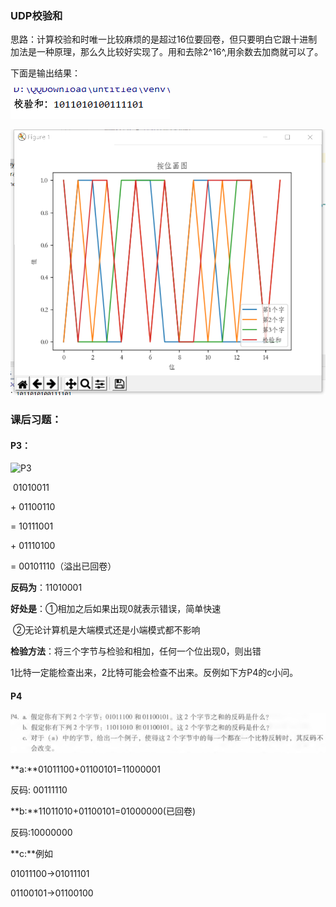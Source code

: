 ### UDP校验和

思路：计算校验和时唯一比较麻烦的是超过16位要回卷，但只要明白它跟十进制加法是一种原理，那么久比较好实现了。用和去除2^16^,用余数去加商就可以了。

下面是输出结果：

![result](result.png)

![image](image.png)



### 课后习题：

#### P3：

![P3](D:\大学曾用文件\大三下所有文件\网络分布式作业\2017302580058\P3.png)

​    01010011

\+ 01100110

= 10111001

\+ 01110100

= 00101110（溢出已回卷）

**反码为**：11010001

**好处是**：①相加之后如果出现0就表示错误，简单快速

​				②无论计算机是大端模式还是小端模式都不影响

**检验方法**：将三个字节与检验和相加，任何一个位出现0，则出错

1比特一定能检查出来，2比特可能会检查不出来。反例如下方P4的c小问。



#### P4

![P4](P4.png)

**a:**01011100+01100101=11000001

反码: 00111110

**b:**11011010+01100101=01000000(已回卷)

反码:10000000

**c:**例如

01011100->01011101

01100101->01100100


